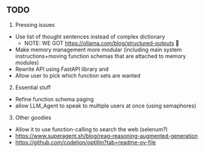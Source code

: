 ## TODO
1) Pressing issues 
- Use list of thought sentences instead of complex dictionary
    - NOTE: WE GOT https://ollama.com/blog/structured-outputs 🎉
- Make memory management more modular (including main system instructions+moving function schemas that are attached to memory modules)
- Rewrite API using FastAPI library and
- Allow user to pick which function sets are wanted
2) Essential stuff
- Refine function schema paging 
- allow LLM_Agent to speak to multiple users at once (using semaphores)
3) Other goodies
- Allow it to use function-calling to search the web (selenum?)
- https://www.superagent.sh/blog/reag-reasoning-augmented-generation
- https://github.com/codelion/optillm?tab=readme-ov-file
